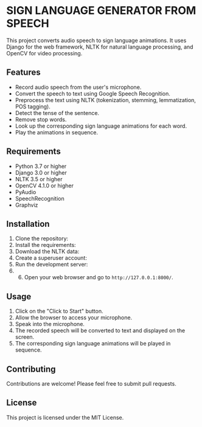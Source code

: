 # SIGN LANGUAGE GENERATOR FROM SPEECH

This project converts audio speech to sign language animations. It uses Django for the web framework, NLTK for natural language processing, and OpenCV for video processing.

## Features

* Record audio speech from the user's microphone.
* Convert the speech to text using Google Speech Recognition.
* Preprocess the text using NLTK (tokenization, stemming, lemmatization, POS tagging).
* Detect the tense of the sentence.
* Remove stop words.
* Look up the corresponding sign language animations for each word.
* Play the animations in sequence.

## Requirements

* Python 3.7 or higher
* Django 3.0 or higher
* NLTK 3.5 or higher
* OpenCV 4.1.0 or higher
* PyAudio
* SpeechRecognition
* Graphviz

## Installation

1. Clone the repository:
2. Install the requirements:
3.  Download the NLTK data:
4. Create a superuser account:
5. Run the development server:
6. 6. Open your web browser and go to `http://127.0.0.1:8000/`.

## Usage

1. Click on the "Click to Start" button.
2. Allow the browser to access your microphone.
3. Speak into the microphone.
4. The recorded speech will be converted to text and displayed on the screen.
5. The corresponding sign language animations will be played in sequence.

## Contributing

Contributions are welcome! Please feel free to submit pull requests.

## License

This project is licensed under the MIT License.
